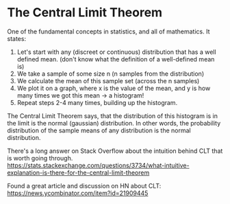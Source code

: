 # The Central Limit Theorem

One of the fundamental concepts in statistics, and all of mathematics. It states:
1. Let's start with any (discreet or continuous) distribution that has a well defined mean. (don't know what the definition of a well-defined mean is)
2. We take a sample of some size n (n samples from the distribution)
3. We calculate the mean of this sample set (across the n samples)
4. We plot it on a graph, where x is the value of the mean, and y is how many times we got this mean -> a histogram!
5. Repeat steps 2-4 many times, building up the histogram.

The Central Limit Theorem says, that the distribution of this histogram is in the limit is the normal (gaussian) distribution. In other words, the probability distribution of the sample means of any distribution is the normal distribution.

There's a long answer on Stack Overflow about the intuition behind CLT that is worth going through. https://stats.stackexchange.com/questions/3734/what-intuitive-explanation-is-there-for-the-central-limit-theorem

Found a great article and discussion on HN about CLT: https://news.ycombinator.com/item?id=21909445
